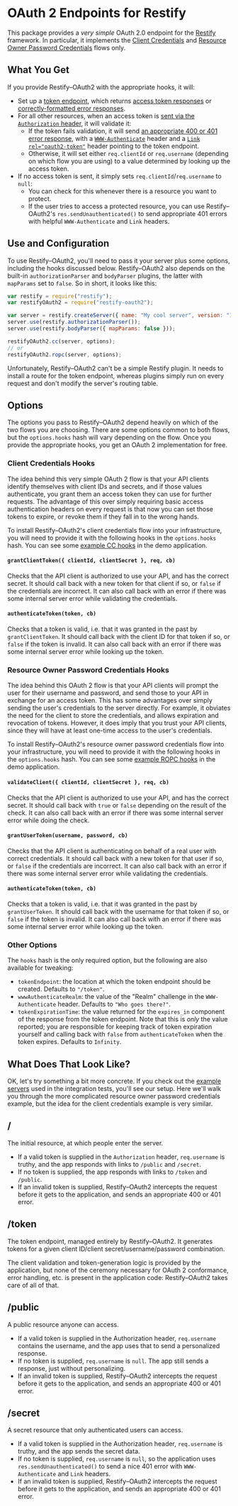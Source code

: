 # OAuth 2 Endpoints for Restify

This package provides a *very simple* OAuth 2.0 endpoint for the [Restify][] framework. In particular, it implements
the [Client Credentials][cc] and [Resource Owner Password Credentials][ropc] flows only.

## What You Get

If you provide Restify–OAuth2 with the appropriate hooks, it will:

* Set up a [token endpoint][], which returns [access token responses][token-endpoint-success] or
  [correctly-formatted error responses][token-endpoint-error].
* For all other resources, when an access token is [sent via the `Authorization` header][send-token], it will validate
  it:
  * If the token fails validation, it will send [an appropriate 400 or 401 error response][token-usage-error], with a
    [`WWW-Authenticate`][www-authenticate] header and a [`Link`][web-linking] [`rel="oauth2-token"`][oauth2-token-rel]
    header pointing to the token endpoint.
  * Otherwise, it will set either `req.clientId` or `req.username` (depending on which flow you are using) to a value
    determined by looking up the access token.
* If no access token is sent, it simply sets `req.clientId`/`req.username` to `null`:
  * You can check for this whenever there is a resource you want to protect.
  * If the user tries to access a protected resource, you can use Restify–OAuth2's `res.sendUnauthenticated()` to send
    appropriate 401 errors with helpful `WWW-Authenticate` and `Link` headers.

## Use and Configuration

To use Restify–OAuth2, you'll need to pass it your server plus some options, including the hooks discussed below.
Restify–OAuth2 also depends on the built-in `authorizationParser` and `bodyParser` plugins, the latter with `mapParams`
set to `false`. So in short, it looks like this:

```js
var restify = require("restify");
var restifyOAuth2 = require("restify-oauth2");

var server = restify.createServer({ name: "My cool server", version: "1.0.0" });
server.use(restify.authorizationParser());
server.use(restify.bodyParser({ mapParams: false }));

restifyOAuth2.cc(server, options);
// or
restifyOAuth2.ropc(server, options);
```

Unfortunately, Restify–OAuth2 can't be a simple Restify plugin. It needs to install a route for the token
endpoint, whereas plugins simply run on every request and don't modify the server's routing table.

## Options

The options you pass to Restify–OAuth2 depend heavily on which of the two flows you are choosing. There are some
options common to both flows, but the `options.hooks` hash will vary depending on the flow. Once you provide the
appropriate hooks, you get an OAuth 2 implementation for free.

### Client Credentials Hooks

The idea behind this very simple OAuth 2 flow is that your API clients identify themselves with client IDs and secrets,
and if those values authenticate, you grant them an access token they can use for further requests. The advantage of
this over simply requiring basic access authentication headers on every request is that now you can set those tokens to
expire, or revoke them if they fall in to the wrong hands.

To install Restify–OAuth2's client credentials flow into your infrastructure, you will need to provide it with the
following hooks in the `options.hooks` hash. You can see some [example CC hooks][] in the demo application.

#### `grantClientToken({ clientId, clientSecret }, req, cb)`

Checks that the API client is authorized to use your API, and has the correct secret. It should call back with a new
token for that client if so, or `false` if the credentials are incorrect. It can also call back with an error if there
was some internal server error while validating the credentials.

#### `authenticateToken(token, cb)`

Checks that a token is valid, i.e. that it was granted in the past by `grantClientToken`. It should call back with the
client ID for that token if so, or `false` if the token is invalid. It can also call back with an error if there
was some internal server error while looking up the token.

### Resource Owner Password Credentials Hooks

The idea behind this OAuth 2 flow is that your API clients will prompt the user for their username and password, and
send those to your API in exchange for an access token. This has some advantages over simply sending the user's
credentials to the server directly. For example, it obviates the need for the client to store the credentials, and
allows expiration and revocation of tokens. However, it does imply that you trust your API clients, since they will
have at least one-time access to the user's credentials.

To install Restify–OAuth2's resource owner password credentials flow into your infrastructure, you will need to
provide it with the following hooks in the `options.hooks` hash. You can see some [example ROPC hooks][] in the demo
application.

#### `validateClient({ clientId, clientSecret }, req, cb)`

Checks that the API client is authorized to use your API, and has the correct secret. It should call back with `true`
or `false` depending on the result of the check. It can also call back with an error if there was some internal server
error while doing the check.

#### `grantUserToken(username, password, cb)`

Checks that the API client is authenticating on behalf of a real user with correct credentials. It should call back
with a new token for that user if so, or `false` if the credentials are incorrect. It can also call back with an error
if there was some internal server error while validating the credentials.

#### `authenticateToken(token, cb)`

Checks that a token is valid, i.e. that it was granted in the past by `grantUserToken`. It should call back with the
username for that token if so, or `false` if the token is invalid. It can also call back with an error if there
was some internal server error while looking up the token.

### Other Options

The `hooks` hash is the only required option, but the following are also available for tweaking:

* `tokenEndpoint`: the location at which the token endpoint should be created. Defaults to `"/token"`.
* `wwwAuthenticateRealm`: the value of the "Realm" challenge in the `WWW-Authenticate` header. Defaults to
  `"Who goes there?"`.
* `tokenExpirationTime`: the value returned for the `expires_in` component of the response from the token endpoint.
  Note that this is *only* the value reported; you are responsible for keeping track of token expiration yourself and
  calling back with `false` from `authenticateToken` when the token expires. Defaults to `Infinity`.

## What Does That Look Like?

OK, let's try something a bit more concrete. If you check out the [example servers][] used in the integration tests,
you'll see our setup. Here we'll walk you through the more complicated resource owner password credentials example,
but the idea for the client credentials example is very similar.

## /

The initial resource, at which people enter the server.

* If a valid token is supplied in the `Authorization` header, `req.username` is truthy, and the app responds with
  links to `/public` and `/secret`.
* If no token is supplied, the app responds with links to `/token` and `/public`.
* If an invalid token is supplied, Restify–OAuth2 intercepts the request before it gets to the application, and sends
  an appropriate 400 or 401 error.

## /token

The token endpoint, managed entirely by Restify–OAuth2. It generates tokens for a given client ID/client
secret/username/password combination.

The client validation and token-generation logic is provided by the application, but none of the ceremony necessary for
OAuth 2 conformance, error handling, etc. is present in the application code: Restify–OAuth2 takes care of all of that.

## /public

A public resource anyone can access.

* If a valid token is supplied in the Authorization header, `req.username` contains the username, and the app uses
  that to send a personalized response.
* If no token is supplied, `req.username` is `null`. The app still sends a response, just without personalizing.
* If an invalid token is supplied, Restify–OAuth2 intercepts the request before it gets to the application, and sends
  an appropriate 400 or 401 error.

## /secret

A secret resource that only authenticated users can access.

* If a valid token is supplied in the Authorization header, `req.username` is truthy, and the app sends the secret
  data.
* If no token is supplied, `req.username` is `null`, so the application uses `res.sendUnauthenticated()` to send a nice
  401 error with `WWW-Authenticate` and `Link` headers.
* If an invalid token is supplied, Restify–OAuth2 intercepts the request before it gets to the application, and sends
  an appropriate 400 or 401 error.

[Restify]: http://mcavage.github.com/node-restify/
[cc]: http://tools.ietf.org/html/rfc6749#section-1.3.4
[ropc]: http://tools.ietf.org/html/rfc6749#section-1.3.3
[token endpoint]: http://tools.ietf.org/html/rfc6749#section-3.2
[token-endpoint-success]: http://tools.ietf.org/html/rfc6749#section-5.1
[token-endpoint-error]: http://tools.ietf.org/html/rfc6749#section-5.2
[send-token]: http://tools.ietf.org/html/rfc6750#section-2.1
[token-usage-error]: http://tools.ietf.org/html/rfc6750#section-3.1
[oauth2-token-rel]: http://tools.ietf.org/html/draft-wmills-oauth-lrdd-07#section-3.2
[web-linking]: http://tools.ietf.org/html/rfc5988
[www-authenticate]: http://tools.ietf.org/html/rfc2617#section-3.2.1
[example ROPC hooks]: https://github.com/domenic/restify-oauth2/blob/master/examples/ropc/hooks.js
[example CC hooks]: https://github.com/domenic/restify-oauth2/blob/master/examples/cc/hooks.js
[example servers]: https://github.com/domenic/restify-oauth2/tree/master/examples
